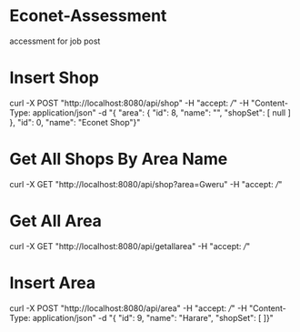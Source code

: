# Econet-Assessment
accessment for job post 

# Insert Shop
curl -X POST "http://localhost:8080/api/shop" -H "accept: */*" -H "Content-Type: application/json" -d "{ \"area\": { \"id\": 8, \"name\": \"\", \"shopSet\": [ null ] }, \"id\": 0, \"name\": \"Econet Shop\"}"

# Get All Shops By Area Name
curl -X GET "http://localhost:8080/api/shop?area=Gweru" -H "accept: */*"

# Get All Area 
curl -X GET "http://localhost:8080/api/getallarea" -H "accept: */*"
# Insert Area
curl -X POST "http://localhost:8080/api/area" -H "accept: */*" -H "Content-Type: application/json" -d "{ \"id\": 9, \"name\": \"Harare\", \"shopSet\": [ ]}"
